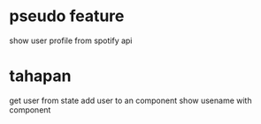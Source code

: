 # pseudo feature
show user profile from spotify api
# tahapan
get user from state
add user to an component
show usename with component